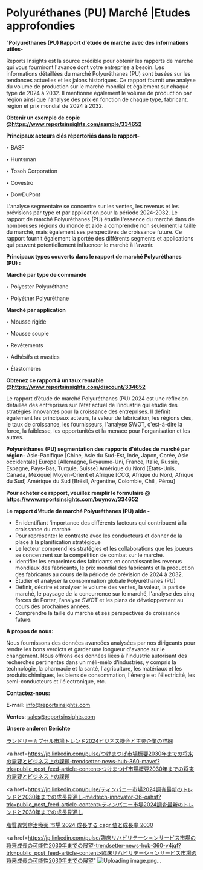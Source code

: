# Polyuréthanes (PU) Marché |Etudes approfondies

"<strong>Polyuréthanes (PU) Rapport d'étude de marché avec des informations utiles-</strong>

Reports Insights est la source crédible pour obtenir les rapports de marché qui vous fourniront l'avance dont votre entreprise a besoin. Les informations détaillées du marché Polyuréthanes (PU) sont basées sur les tendances actuelles et les jalons historiques. Ce rapport fournit une analyse du volume de production sur le marché mondial et également sur chaque type de 2024 à 2032. Il mentionne également le volume de production par région ainsi que l'analyse des prix en fonction de chaque type, fabricant, région et prix mondial de 2024 à 2032.

<strong><b>Obtenir un exemple de copie @</b></strong><a href=https://www.reportsinsights.com/sample/334652><strong><b>https://www.reportsinsights.com/sample/334652</b></strong></a>

<b>Principaux acteurs clés répertoriés dans le rapport-</b>

<b> </b>‣ BASF

‣ Huntsman

‣ Tosoh Corporation

‣ Covestro

‣ DowDuPont

L'analyse segmentaire se concentre sur les ventes, les revenus et les prévisions par type et par application pour la période 2024-2032. Le rapport de marché Polyuréthanes (PU) étudie l'essence du marché dans de nombreuses régions du monde et aide à comprendre non seulement la taille du marché, mais également ses perspectives de croissance future. Ce rapport fournit également la portée des différents segments et applications qui peuvent potentiellement influencer le marché à l'avenir.

<strong>Principaux types couverts dans le rapport de marché Polyuréthanes (PU) :</strong>

<strong>Marché par type de commande</Strong>

‣ Polyester Polyuréthane

‣ Polyéther Polyuréthane

<strong>Marché par application</Strong>

‣ Mousse rigide

‣ Mousse souple

‣ Revêtements

‣ Adhésifs et mastics

‣ Élastomères

<strong><b>Obtenez ce rapport à un taux rentable @</b></strong><a href=https://www.reportsinsights.com/discount/334652><strong><b>https://www.reportsinsights.com/discount/334652</b></strong></a>

Le rapport d’étude de marché Polyuréthanes (PU) 2024 est une réflexion détaillée des entreprises sur l’état actuel de l’industrie qui étudie des stratégies innovantes pour la croissance des entreprises. Il définit également les principaux acteurs, la valeur de fabrication, les régions clés, le taux de croissance, les fournisseurs, l'analyse SWOT, c'est-à-dire la force, la faiblesse, les opportunités et la menace pour l'organisation et les autres.

<strong>Polyuréthanes (PU) segmentation des rapports d'études de marché par région-</strong>
Asie-Pacifique [Chine, Asie du Sud-Est, Inde, Japon, Corée, Asie occidentale]
Europe [Allemagne, Royaume-Uni, France, Italie, Russie, Espagne, Pays-Bas, Turquie, Suisse]
Amérique du Nord [États-Unis, Canada, Mexique]
Moyen-Orient et Afrique [CCG, Afrique du Nord, Afrique du Sud]
Amérique du Sud [Brésil, Argentine, Colombie, Chili, Pérou]

<strong>Pour acheter ce rapport, veuillez remplir le formulaire @   <a href=https://www.reportsinsights.com/buynow/334652>https://www.reportsinsights.com/buynow/334652</a></strong>

<strong>Le rapport d'étude de marché Polyuréthanes (PU) aide -</strong>
<ul>
  <li>En identifiant 'importance des différents facteurs qui contribuent à la croissance du marché</li>
  <li>Pour représenter le contraste avec les conducteurs et donner de la place à la planification stratégique</li>
  <li>Le lecteur comprend les stratégies et les collaborations que les joueurs se concentrent sur la compétition de combat sur le marché.</li>
  <li>Identifier les empreintes des fabricants en connaissant les revenus mondiaux des fabricants, le prix mondial des fabricants et la production des fabricants au cours de la période de prévision de 2024 à 2032.</li>
  <li>Étudier et analyser la consommation globale Polyuréthanes (PU)</li>
  <li>Définir, décrire et analyser le volume des ventes, la valeur, la part de marché, le paysage de la concurrence sur le marché, l'analyse des cinq forces de Porter, l'analyse SWOT et les plans de développement au cours des prochaines années.</li>
  <li>Comprendre la taille du marché et ses perspectives de croissance future.</li>
</ul>
<strong>À propos de nous:</strong>

Nous fournissons des données avancées analysées par nos dirigeants pour rendre les bons verdicts et garder une longueur d'avance sur le changement. Nous offrons des données liées à l'industrie autorisant des recherches pertinentes dans un méli-mélo d'industries, y compris la technologie, la pharmacie et la santé, l'agriculture, les matériaux et les produits chimiques, les biens de consommation, l'énergie et l'électricité, les semi-conducteurs et l'électronique, etc.

<strong>Contactez-nous:</strong>

<strong>E-mail:</strong> <a href=mailto:info@reportsinsights.com>info@reportsinsights.com</a>

<strong>Ventes</strong>: <a href=mailto:sales@reportsinsights.com>sales@reportsinsights.com</a>

<strong>Unsere anderen Berichte</strong>

<a href=https://www.linkedin.com/pulse/ランドリーカプセル市場トレンド2024ビジネス機会と主要企業の詳細-community-market-research-qhrmf/>ランドリーカプセル市場トレンド2024ビジネス機会と主要企業の詳細</a>

<a href=https://jp.linkedin.com/pulse/つけまつげ市場概要2030年までの将来の需要とビジネス上の課題-trendsetter-news-hub-360-mavef?trk=public_post_feed-article-content>つけまつげ市場概要2030年までの将来の需要とビジネス上の課題</a>

<a href=https://jp.linkedin.com/pulse/ティンパニー市場2024調査最新のトレンドと2030年までの成長見通し-medtech-innovator-36-oahsf?trk=public_post_feed-article-content>ティンパニー市場2024調査最新のトレンドと2030年までの成長見通し</a>

<a href=https://www.linkedin.com/pulse/脂質異常症治療薬-市場-2024-成長する-cagr-値と成長率-2030-infopulse-daily-360-gjewf/>脂質異常症治療薬 市場 2024 成長する cagr 値と成長率 2030</a>

<a href=https://jp.linkedin.com/pulse/臨床リハビリテーションサービス市場の将来成長の可能性2030年までの展望-trendsetter-news-hub-360-v4jqf?trk=public_post_feed-article-content>臨床リハビリテーションサービス市場の将来成長の可能性2030年までの展望</a>"
![Uploading image.png…]()

